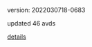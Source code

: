 version: 2022030718-0683

updated 46 avds

[details](https://github.com/0x74f917491bfa7ebfa379/ali_avd_db/blob/master/change_log/2022/03/07/18/0683.txt)